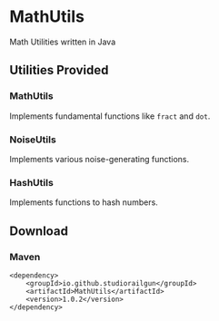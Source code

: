 # MathUtils
Math Utilities written in Java

## Utilities Provided

### MathUtils
Implements fundamental functions like `fract` and `dot`.

### NoiseUtils
Implements various noise-generating functions.

### HashUtils
Implements functions to hash numbers.




## Download
### Maven
```
<dependency>
    <groupId>io.github.studiorailgun</groupId>
    <artifactId>MathUtils</artifactId>
    <version>1.0.2</version>
</dependency>
```